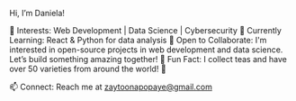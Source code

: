 Hi, I’m Daniela!

🔹 Interests: Web Development | Data Science | Cybersecurity
🔹 Currently Learning: React & Python for data analysis
🔹 Open to Collaborate: I'm interested in open-source projects in web development and data science. Let’s build something amazing together!
🔹 Fun Fact: I collect teas and have over 50 varieties from around the world! 🍵

📫 Connect: Reach me at zaytoonapopaye@gmail.com